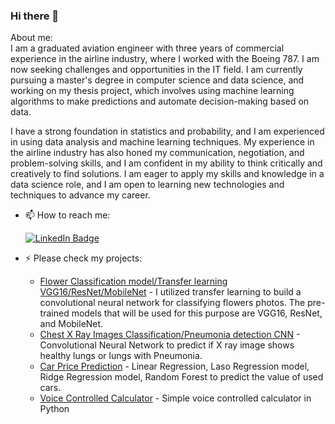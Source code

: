 ### Hi there 👋<br />
About me:<br />
I am a graduated aviation engineer with three years of commercial experience in the airline industry, where I worked with the Boeing 787. I am now seeking challenges and opportunities in the IT field. I am currently pursuing a master's degree in computer science and data science, and working on my thesis project, which involves using machine learning algorithms to make predictions and automate decision-making based on data.<br />

I have a strong foundation in statistics and probability, and I am experienced in using data analysis and machine learning techniques. My experience in the airline industry has also honed my communication, negotiation, and problem-solving skills, and I am confident in my ability to think critically and creatively to find solutions. I am eager to apply my skills and knowledge in a data science role, and I am open to learning new technologies and techniques to advance my career.


- 📫 How to reach me: <br />
  <div id="badges">
    <a href="https://www.linkedin.com/in/igornowacki/">
      <img src="https://img.shields.io/badge/LinkedIn-blue?style=for-the-badge&logo=linkedin&logoColor=white" alt="LinkedIn Badge"/>
    </a>
  </div>

- ⚡ Please check  my projects:<br />

  - [Flower Classification model/Transfer learning VGG16/ResNet/MobileNet](https://github.com/IgorNowacki/Transfer-learning-VGG16-ResNet-MobileNet-) - I utilized transfer learning to build a convolutional neural network for classifying flowers photos. The pre-trained models that will be used for this purpose are VGG16, ResNet, and MobileNet.
  - [Chest X Ray Images Classification/Pneumonia detection CNN](https://github.com/IgorNowacki/Chest-X-Ray-Images-classification---Pneumonia-detection-CNN-) -  Convolutional Neural Network to predict if X ray image shows healthy lungs or lungs with Pneumonia.
  - [Car Price Prediction](https://github.com/IgorNowacki/car-price-prediction) - Linear Regression, Laso Regression model, Ridge Regression model, Random Forest to predict the value of used cars.
  - [Voice Controlled Calculator](https://github.com/IgorNowacki/Voice-controlled-calculator) - Simple voice controlled calculator in Python

<!--
**IgorNowacki/IgorNowacki** is a ✨ _special_ ✨ repository because its `README.md` (this file) appears on your GitHub profile.

Here are some ideas to get you started:

- 🔭 I’m currently working on ...
- 🌱 I’m currently learning ...
- 👯 I’m looking to collaborate on ...
- 🤔 I’m looking for help with ...
- 💬 Ask me about ...

- 😄 Pronouns: ...
- ⚡ Fun fact: ...
-->


